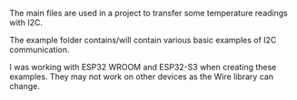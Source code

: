 The main files are used in a project to transfer some temperature readings with I2C.

The example folder contains/will contain various basic examples of I2C communication.

I was working with ESP32 WROOM and ESP32-S3 when creating these examples. They may not work on other devices as the Wire library can change.
